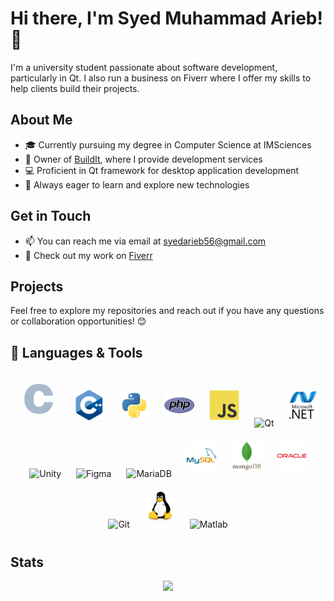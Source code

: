 # Hi there, I'm Syed Muhammad Arieb! 👋

I'm a university student passionate about software development, particularly in Qt. I also run a business on Fiverr where I offer my skills to help clients build their projects. 

## About Me

- 🎓 Currently pursuing my degree in Computer Science at IMSciences
- 💼 Owner of [BuildIt](https://www.fiverr.com/buildit_), where I provide development services
- 💻 Proficient in Qt framework for desktop application development
- 🌱 Always eager to learn and explore new technologies

## Get in Touch

- 📫 You can reach me via email at [syedarieb56@gmail.com](mailto:syedarieb56@gmail.com)
- 💼 Check out my work on [Fiverr](https://www.fiverr.com/buildit_)

## Projects

Feel free to explore my repositories and reach out if you have any questions or collaboration opportunities! 😊

## 🚀 Languages & Tools

<p align="center">
  <img src="https://raw.githubusercontent.com/devicons/devicon/master/icons/c/c-original.svg" alt="C" width="48" height="48" style="margin: 20px;"/>
  <img src="https://raw.githubusercontent.com/devicons/devicon/master/icons/cplusplus/cplusplus-original.svg" alt="C++" width="48" height="48" style="margin: 10px;"/>
  <img src="https://raw.githubusercontent.com/devicons/devicon/master/icons/python/python-original.svg" alt="Python" width="48" height="48" style="margin: 10px;"/>
  <img src="https://raw.githubusercontent.com/devicons/devicon/master/icons/php/php-original.svg" alt="PHP" width="48" height="48" style="margin: 10px;"/>
  <img src="https://raw.githubusercontent.com/devicons/devicon/master/icons/javascript/javascript-original.svg" alt="JavaScript" width="48" height="48" style="margin: 10px;"/>
  
  <img src="https://upload.wikimedia.org/wikipedia/commons/0/0b/Qt_logo_2016.svg" alt="Qt" width="48" height="48" style="margin: 10px;"/>
  <img src="https://raw.githubusercontent.com/devicons/devicon/master/icons/dot-net/dot-net-original-wordmark.svg" alt=".NET" width="48" height="48" style="margin: 10px;"/>
  <img src="https://www.vectorlogo.zone/logos/unity3d/unity3d-icon.svg" alt="Unity" width="48" height="48" style="margin: 10px;"/>
  <img src="https://www.vectorlogo.zone/logos/figma/figma-icon.svg" alt="Figma" width="48" height="48" style="margin: 10px;"/>
  
  <img src="https://www.vectorlogo.zone/logos/mariadb/mariadb-icon.svg" alt="MariaDB" width="48" height="48" style="margin: 10px;"/>
  <img src="https://raw.githubusercontent.com/devicons/devicon/master/icons/mysql/mysql-original-wordmark.svg" alt="MySQL" width="48" height="48" style="margin: 10px;"/>
  <img src="https://raw.githubusercontent.com/devicons/devicon/master/icons/mongodb/mongodb-original-wordmark.svg" alt="MongoDB" width="48" height="48" style="margin: 10px;"/>
  <img src="https://raw.githubusercontent.com/devicons/devicon/master/icons/oracle/oracle-original.svg" alt="Oracle" width="48" height="48" style="margin: 10px;"/>
  
  <img src="https://www.vectorlogo.zone/logos/git-scm/git-scm-icon.svg" alt="Git" width="48" height="48" style="margin: 10px;"/>
  <img src="https://raw.githubusercontent.com/devicons/devicon/master/icons/linux/linux-original.svg" alt="Linux" width="48" height="48" style="margin: 10px;"/>
  
  <img src="https://upload.wikimedia.org/wikipedia/commons/2/21/Matlab_Logo.png" alt="Matlab" width="48" height="48" style="margin: 10px;"/>
</p>



## Stats

<p align="center">
    <img src = "https://github-readme-stats.vercel.app/api?username=Syed-Arieb&theme=merko">
</p>

